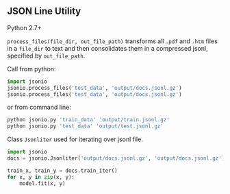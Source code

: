 ## JSON Line Utility

Python 2.7+

`process_files(file_dir, out_file_path)` transforms all `.pdf` and `.htm` files in a `file_dir` to text and then consolidates them in a compressed jsonl, specified by `out_file_path`.

Call from python:

``` python
import jsonio
jsonio.process_files('test_data', 'output/docs.jsonl.gz')
jsonio.process_files('test_data', 'output/docs.jsonl.gz')
```

or from command line:

``` bash
python jsonio.py 'train_data' 'output/train.jsonl.gz'
python jsonio.py 'test_data' 'output/test.jsonl.gz'
```

Class `Jsonliter` used for iterating over jsonl file.

``` python
import jsonio
docs = jsonio.Jsonliter('output/docs.jsonl.gz', 'output/docs.jsonl.gz')

train_x, train_y = docs.train_iter()
for x, y in zip(x, y):
    model.fit(x, y)
```
